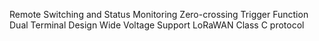 Remote Switching and Status Monitoring
Zero-crossing Trigger Function
Dual Terminal Design
Wide Voltage Support
LoRaWAN Class C protocol
